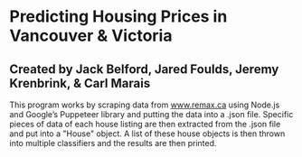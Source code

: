 # Predicting Housing Prices in Vancouver & Victoria
## Created by Jack Belford, Jared Foulds, Jeremy Krenbrink, & Carl Marais

This program works by scraping data from www.remax.ca using Node.js and Google’s Puppeteer library and putting the data into a .json file. Specific pieces of data of each house listing are then extracted from the .json file and put into a "House" object. A list of these house objects is then thrown into multiple classifiers and the results are then printed.

